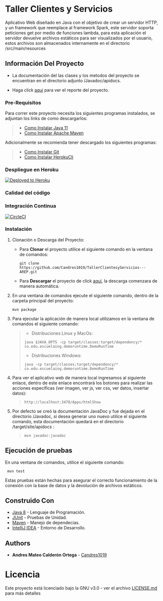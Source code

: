 # Taller Clientes y Servicios

Aplicativo Web diseñado en Java con el objetivo de crear un servidor HTTP, y un framework que reemplace
al framework Spark, este servidor soporta peticiones get por medio de funciones lambda, para esta aplicación el servidor 
devuelve archivos estáticos para ser visualizados por el usuario, estos archivos son almacenados internamente en el directorio 
/src/main/resources

## Información Del Proyecto


* La documentación del las clases y los metodos del proyecto se encuentran en el directorio adjunto /Javadoc/apidocs.

* Haga click [aqui](./Reporte_TalleClientesyServicios.pdf) para ver el reporte del proyecto.

### Pre-Requisitos

Para correr este proyecto necesita los siguientes programas instalados, se adjuntan los
links de como descargarlos:
> - [Como Instalar Java 11](https://www.oracle.com/co/java/technologies/javase-jdk11-downloads.html)
> - [Como Instalar Apache Maven](http://maven.apache.org/download.html#Installation)

Adicionalmente se recomienda tener descargado los siguientes programas:
> - [Como Instalar Git](http://git-scm.com/book/en/v2/Getting-Started-Installing-Git)
> - [Como Instalar HerokuCli](https://devcenter.heroku.com/articles/heroku-cli#download-and-install)

### Despliegue en Heroku
[![Deployed to Heroku](https://www.herokucdn.com/deploy/button.png)](https://afternoon-lake-64620.herokuapp.com/Apps/htmlShow)

### Calidad del código

### Integración Continua
[![CircleCI](https://circleci.com/gh/Candres1019/TallerClientesServicios.svg?style=svg)](https://app.circleci.com/pipelines/github/Candres1019/TallerClientesServicios)

### Instalación

1. Clonación o Descarga del Proyecto:

    - Para **Clonar** el proyecto utilice el siguiente comando en la ventana de comandos:
       ```
       git clone https://github.com/Candres1019/TallerClientesyServicios---AREP.git
       ```
    - Para **Descargar** el proyecto de click [aquí](https://github.com/Candres1019/TallerClientesServicios-AREP/archive/master.zip),
      la descarga comenzara de manera automática.
      
2. En una ventana de comandos ejecute el siguiente comando, dentro de la carpeta principal del proyecto:
    ```
    mvn package
    ```

3. Para ejecutar la aplicación de manera local utilizamos en la ventana de comandos el siguiente comando:
    > * Distribuciones Linux y MacOs:
    > ```
    > java $JAVA_OPTS -cp target/classes:target/dependency/* co.edu.escuelaing.demoruntime.DemoRunTime
    > ```
    > * Distribuciones Windows:
    > ```
    > java -cp target/classes;target/dependency/* co.edu.escuelaing.demoruntime.DemoRunTime
    > ```
    
4. Para ver el aplicativo web de manera local ingresamos al siguiente enlace, dentro de este enlace encontrará los botones 
   para realizar las acciones específicas (ver imagen, ver js, ver css, ver datos, insertar datos):
    > ```
    > http://localhost:3478/Apps/htmlShow
    > ```

5. Por defecto se creó la documentación JavaDoc y fue dejada en el directorio /Javadoc, si desea generar uno nuevo
   utilice el siguiente comando, esta documentación quedará en el directorio /target/site/apidocs :
   > ```
   > mvn javadoc:javadoc
   > ```

## Ejecución de pruebas
En una ventana de comandos, utilice el siguiente comando:
   ```
    mvn test
   ```
Estas pruebas están hechas para asegurar el correcto funcionamiento de la conexión con la base de datos y la devolución 
de archivos estáticos.

## Construido Con

* [Java 8](https://www.java.com/es/) - Lenguaje de Programación.
* [JUnit](https://junit.org/junit5/) - Pruebas de Unidad.
* [Maven](https://maven.apache.org/) - Manejo de dependecias.
* [IntelliJ IDEA](https://www.jetbrains.com/es-es/idea/) - Entorno de Desarrollo.

## Authors

* **Andres Mateo Calderón Ortega** - [Candres1019](https://github.com/Candres1019)

# Licencia
Este proyecto está licenciado bajo la GNU v3.0 - ver el archivo [LICENSE.md](https://github.com/Candres1019/TallerClientesServicios-AREP/blob/master/LICENSE) para más detalles